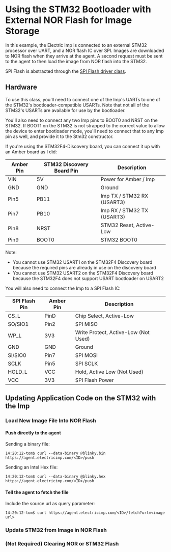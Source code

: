 Using the STM32 Bootloader with External NOR Flash for Image Storage
==============================
In this example, the Electric Imp is connected to an external STM32 processor over UART, and a NOR flash IC over SPI. Images are downloaded to NOR flash when they arrive at the agent. A second request must be sent to the agent to then load the image from NOR flash into the STM32. 

SPI Flash is abstracted through the [SPI Flash driver class](https://github.com/electricimp/reference/tree/master/hardware/SpiFlash).

## Hardware

To use this class, you'll need to connect one of the Imp's UARTs to one of the STM32's bootloader-compatible USARTs. Note that not all of the STM32's USARTs are available for use by the bootloader. 

You'll also need to connect any two Imp pins to BOOT0 and NRST on the STM32. If BOOT1 on the STM32 is not strapped to the correct value to allow the device to enter bootloader mode, you'll need to connect that to any Imp pin as well, and provide it to the Stm32 constructor.

If you're using the STM32F4-Discovery board, you can connect it up with an Amber board as I did:

| Amber Pin | STM32 Discovery Board Pin | Description |
| --------- | ------------------------- | ----------- |
| VIN | 5V | Power for Amber / Imp |
| GND | GND | Ground |
| Pin5 | PB11 | Imp TX / STM32 RX (USART3) |
| Pin7 | PB10 | Imp RX / STM32 TX (USART3) |
| Pin8 | NRST | STM32 Reset, Active-Low |
| Pin9 | BOOT0 | STM32 BOOT0 |

Note: 
- You cannot use STM32 USART1 on the STM32F4 Discovery board because the required pins are already in use on the discovery board
- You cannot use STM32 USART2 on the STM32F4 Discovery board because the STM32F4 does not support USART bootloader on USART2

You will also need to connect the Imp to a SPI Flash IC:

| SPI Flash Pin| Amber Pin | Description |
| --------- | ------------------------- | ----------- |
| CS_L | PinD | Chip Select, Active-Low |
| SO/SIO1 | Pin2 | SPI MISO |
| WP_L | 3V3 | Write Protect, Active-Low (Not Used) |
| GND | GND | Ground |
| SI/SIO0 | Pin7 | SPI MOSI |
| SCLK | Pin5 | SPI SCLK |
| HOLD_L | VCC | Hold, Active Low (Not Used) |
| VCC | 3V3 | SPI Flash Power |


## Updating Application Code on the STM32 with the Imp

### Load New Image File Into NOR Flash

#### Push directly to the agent

Sending a binary file:

```
14:20:12-tom$ curl --data-binary @blinky.bin https://agent.electricimp.com/<ID>/push
```

Sending an Intel Hex file:

```
14:20:12-tom$ curl --data-binary @blinky.hex https://agent.electricimp.com/<ID>/push
```

#### Tell the agent to fetch the file

Include the source url as query parameter:

```
14:20:12-tom$ curl https://agent.electricimp.com/<ID>/fetch?url=<image url>
```

### Update STM32 from Image in NOR Flash

### (Not Required) Clearing NOR or STM32 Flash
